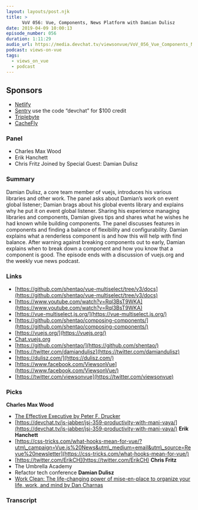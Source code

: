 ```yaml
---
layout: layouts/post.njk
title: >
      VoV 056: Vue, Components, News Platform with Damian Dulisz
date: 2019-04-09 10:00:13
episode_number: 056
duration: 1:11:29
audio_url: https://media.devchat.tv/viewsonvue/VoV_056_Vue_Components_News_Platform_with_Damian_Dulisz.mp3
podcast: views-on-vue
tags: 
  - views_on_vue
  - podcast
---
```


## **Sponsors**

- [Netlify](https://www.netlify.com/)
- [Sentry](https://sentry.io/) use the code “devchat” for $100 credit
- [Triplebyte](https://triplebyte.com/vue)
- [CacheFly](https://www.cachefly.com/)

### **Panel**

- Charles Max Wood
- Erik Hanchett
- Chris Fritz
Joined by Special Guest: Damian Dulisz
### **Summary**
Damian Dulisz, a core team member of vuejs, introduces his various libraries and other work. The panel asks about Damian’s work on event global listener; Damian brags about his global events library and explains why he put it on event global listener. Sharing his experience managing libraries and components, Damian gives tips and shares what he wishes he had known while building components. The panel discusses features in components and finding a balance of flexibility and configurability. Damian explains what a renderless component is and how this will help with find balance. After warning against breaking components out to early, Damian explains when to break down a component and how you know that a component is good. The episode ends with a discussion of vuejs.org and the weekly vue news podcast.
### **Links**

- [https://github.com/shentao/vue-multiselect/tree/v3/docs](https://github.com/shentao/vue-multiselect/tree/v3/docs)
- [https://www.youtube.com/watch?v=Rql3BsT9WKA](https://www.youtube.com/watch?v=Rql3BsT9WKA)
- [https://vue-multiselect.js.org/](https://vue-multiselect.js.org/)
- [https://github.com/shentao/composing-components/](https://github.com/shentao/composing-components/)
- [https://vuejs.org/](https://vuejs.org/)
- [Chat.vuejs.org](https://chat.vuejs.org)
- [https://github.com/shentao/](https://github.com/shentao/)
- [https://twitter.com/damiandulisz](https://twitter.com/damiandulisz)
- [https://dulisz.com/](https://dulisz.com/)
- [https://www.facebook.com/ViewsonVue](https://www.facebook.com/ViewsonVue/)
- [https://twitter.com/viewsonvue](https://twitter.com/viewsonvue)

### **Picks**
 **Charles Max Wood**
- [The Effective Executive by Peter F. Drucker](https://www.amazon.com/Effective-Executive-Peter-Drucker-ebook-dp-B07BBRGVNN/dp/B07BBRGVNN/ref=mt_kindle?ie=UTF8&qid=1548462018&sr=8-1&linkCode=ll1&tag=devchattv-20&linkId=f06bfe7482dca8bb751ed6d7cc86e2ab&language=en_US)
- [https://devchat.tv/js-jabber/jsj-359-productivity-with-mani-vaya/](https://devchat.tv/js-jabber/jsj-359-productivity-with-mani-vaya/)
**Erik Hanchett**
- [https://css-tricks.com/what-hooks-mean-for-vue/?utm\_campaign=Vue.js%20News&utm\_medium=email&utm\_source=Revue%20newsletter](https://css-tricks.com/what-hooks-mean-for-vue/)
- [https://twitter.com/ErikCH](https://twitter.com/ErikCH)
**Chris Fritz**
- The Umbrella Academy
- Refactor tech conference
**Damian Dulisz**
- [Work Clean: The life-changing power of mise-en-place to organize your life, work, and mind by Dan Charnas](https://www.amazon.com/Work-Clean-life-changing-mise-en-place-organize/dp/1623365929/ref=sr_1_fkmrnull_3?ie=UTF8&qid=1548462018&sr=8-1&linkCode=ll1&tag=devchattv-20&linkId=f06bfe7482dca8bb751ed6d7cc86e2ab&language=en_US)


### Transcript


